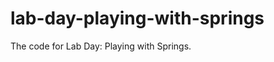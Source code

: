 lab-day-playing-with-springs
============================

The code for Lab Day: Playing with Springs.
